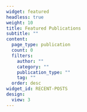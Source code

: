 ```yaml
---
widget: featured
headless: true
weight: 10
title: Featured Publications
subtitle: ""
content:
  page_type: publication
  count: 0
  filters:
    author: ""
    category: ""
    publication_type: ""
    tag: ""
  order: desc
widget_id: RECENT-POSTS
design:
  view: 3
---
```

